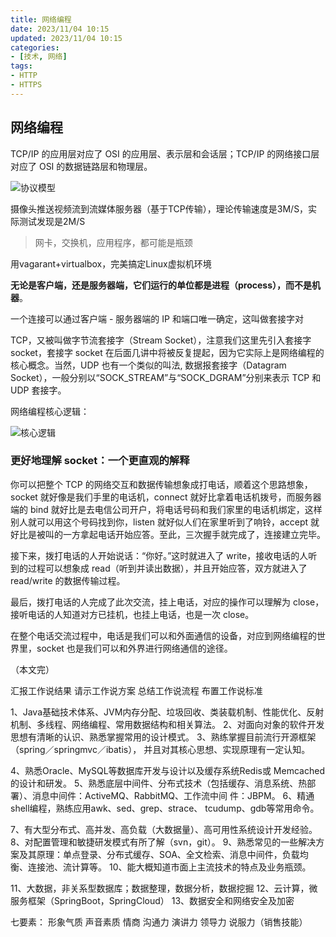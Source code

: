 ```yaml
---
title: 网络编程
date: 2023/11/04 10:15
updated: 2023/11/04 10:15
categories:
- [技术, 网络]
tags:
- HTTP
- HTTPS
---
```


## 网络编程



 TCP/IP 的应用层对应了 OSI 的应用层、表示层和会话层；TCP/IP 的网络接口层对应了 OSI 的数据链路层和物理层。

![协议模型](./assets/image-20240414174116891.png)



摄像头推送视频流到流媒体服务器（基于TCP传输），理论传输速度是3M/S，实际测试发现是2M/S

> 网卡，交换机，应用程序，都可能是瓶颈





用vagarant+virtualbox，完美搞定Linux虚拟机环境

**无论是客户端，还是服务器端，它们运行的单位都是进程（process），而不是机器**。

一个连接可以通过客户端 - 服务器端的 IP 和端口唯一确定，这叫做套接字对



TCP，又被叫做字节流套接字（Stream Socket），注意我们这里先引入套接字 socket，套接字 socket 在后面几讲中将被反复提起，因为它实际上是网络编程的核心概念。当然，UDP 也有一个类似的叫法, 数据报套接字（Datagram Socket），一般分别以“SOCK_STREAM”与“SOCK_DGRAM”分别来表示 TCP 和 UDP 套接字。





网络编程核心逻辑：

![核心逻辑](./assets/image-20240414180739038.png)

### 更好地理解 socket：一个更直观的解释

你可以把整个 TCP 的网络交互和数据传输想象成打电话，顺着这个思路想象，socket 就好像是我们手里的电话机，connect 就好比拿着电话机拨号，而服务器端的 bind 就好比是去电信公司开户，将电话号码和我们家里的电话机绑定，这样别人就可以用这个号码找到你，listen 就好似人们在家里听到了响铃，accept 就好比是被叫的一方拿起电话开始应答。至此，三次握手就完成了，连接建立完毕。

接下来，拨打电话的人开始说话：“你好。”这时就进入了 write，接收电话的人听到的过程可以想象成 read（听到并读出数据），并且开始应答，双方就进入了 read/write 的数据传输过程。

最后，拨打电话的人完成了此次交流，挂上电话，对应的操作可以理解为 close，接听电话的人知道对方已挂机，也挂上电话，也是一次 close。

在整个电话交流过程中，电话是我们可以和外面通信的设备，对应到网络编程的世界里，socket 也是我们可以和外界进行网络通信的途径。

（本文完）





汇报工作说结果
请示工作说方案
总结工作说流程
布置工作说标准



1、Java基础技术体系、JVM内存分配、垃圾回收、类装载机制、性能优化、反射机制、多线程、网络编程、常用数据结构和相关算法。
2、对面向对象的软件开发思想有清晰的认识、熟悉掌握常用的设计模式。
3、熟练掌握目前流行开源框架（spring／springmvc／ibatis）， 并且对其核心思想、实现原理有一定认知。

4、熟悉Oracle、MySQL等数据库开发与设计以及缓存系统Redis或 Memcached的设计和研发。
5、熟悉底层中间件、分布式技术（包括缓存、消息系统、热部署）、消息中间件：ActiveMQ、RabbitMQ、工作流中间 件：JBPM。
6、精通shell编程，熟练应用awk、sed、grep、strace、 tcudump、gdb等常用命令。

7、有大型分布式、高并发、高负载（大数据量）、高可用性系统设计开发经验。
8、对配置管理和敏捷研发模式有所了解（svn，git）。
9、熟悉常见的一些解决方案及其原理：单点登录、分布式缓存、SOA、全文检索、消息中间件，负载均衡、连接池、流计算等。
10、能大概知道市面上主流技术的特点及业务瓶颈。

11、大数据，非关系型数据库；数据整理，数据分析，数据挖掘
12、云计算，微服务框架（SpringBoot，SpringCloud）
13、数据安全和网络安全及加密







七要素：
形象气质
声音素质
情商
沟通力
演讲力
领导力
说服力（销售技能）